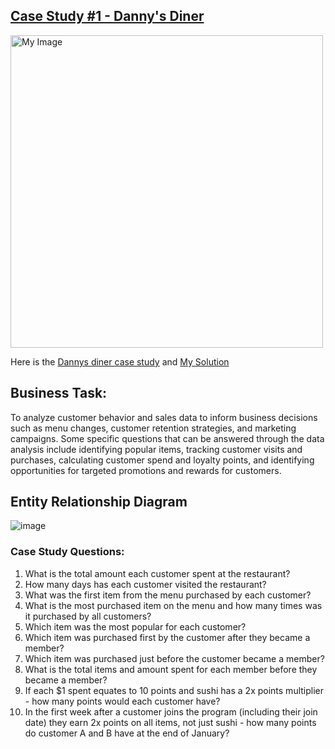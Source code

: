 **<h2>[Case Study #1 - Danny's Diner](https://8weeksqlchallenge.com/case-study-1/)</h2>**

<img src="https://user-images.githubusercontent.com/90350534/221382155-d2e0d5d8-f6df-45e3-8317-dac2c14524da.png" alt="My Image" width="500">

Here is the [Dannys diner case study](https://8weeksqlchallenge.com/case-study-1/) and [My Solution](https://github.com/Tutuabbey/8-Week-SQL-Challenge/blob/main/Dannys_Diner_Week_1/danny_diner_solution.md)

<h2>Business Task:</h2>
To analyze customer behavior and sales data to inform business decisions such as menu changes, customer retention strategies, and marketing campaigns. Some specific questions that can be answered through the data analysis include identifying popular items, tracking customer visits and purchases, calculating customer spend and loyalty points, and identifying opportunities for targeted promotions and rewards for customers.

<h2>Entity Relationship Diagram</h2>

![image](https://user-images.githubusercontent.com/90350534/221382614-12f39491-4cf9-48e4-bdad-998bfff7c27d.png)

<h3>Case Study Questions:</h3>

1. What is the total amount each customer spent at the restaurant?
2. How many days has each customer visited the restaurant?
3. What was the first item from the menu purchased by each customer?
4. What is the most purchased item on the menu and how many times was it purchased by all customers?
5. Which item was the most popular for each customer?
6. Which item was purchased first by the customer after they became a member?
7. Which item was purchased just before the customer became a member?
8. What is the total items and amount spent for each member before they became a member?
9. If each $1 spent equates to 10 points and sushi has a 2x points multiplier - how many points would each customer have?
10. In the first week after a customer joins the program (including their join date) they earn 2x points on all items, not just sushi - how many points do customer A and B have at the end of January?
